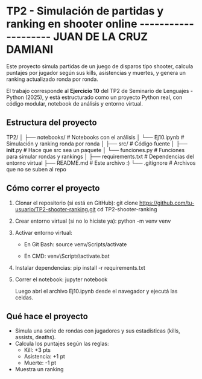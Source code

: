 # TP2 - Simulación de partidas y ranking en shooter online  -------------------- JUAN DE LA CRUZ DAMIANI 

Este proyecto simula partidas de un juego de disparos tipo shooter, calcula puntajes por jugador según sus kills, asistencias y muertes, y genera un ranking actualizado ronda por ronda.

El trabajo corresponde al **Ejercicio 10** del TP2 de Seminario de Lenguajes - Python (2025), y está estructurado como un proyecto Python real, con código modular, notebook de análisis y entorno virtual.

## Estructura del proyecto

TP2/
│
├── notebooks/              # Notebooks con el análisis
│   └── Ej10.ipynb          # Simulación y ranking ronda por ronda
│
├── src/                    # Código fuente
│   ├── __init__.py         # Hace que src sea un paquete
│   └── funciones.py        # Funciones para simular rondas y rankings
│
├── requirements.txt        # Dependencias del entorno virtual
├── README.md               # Este archivo :)
└── .gitignore              # Archivos que no se suben al repo

## Cómo correr el proyecto

1. Clonar el repositorio (si está en GitHub):
   git clone https://github.com/tu-usuario/TP2-shooter-ranking.git
   cd TP2-shooter-ranking

2. Crear entorno virtual (si no lo hiciste ya):
   python -m venv venv

3. Activar entorno virtual:

   - En Git Bash:
     source venv/Scripts/activate

   - En CMD:
     venv\Scripts\activate.bat

4. Instalar dependencias:
   pip install -r requirements.txt

5. Correr el notebook:
   jupyter notebook

   Luego abrí el archivo Ej10.ipynb desde el navegador y ejecutá las celdas.

## Qué hace el proyecto

- Simula una serie de rondas con jugadores y sus estadísticas (kills, assists, deaths).
- Calcula los puntajes según las reglas:
  - Kill: +3 pts
  - Asistencia: +1 pt
  - Muerte: -1 pt
- Muestra un ranking
